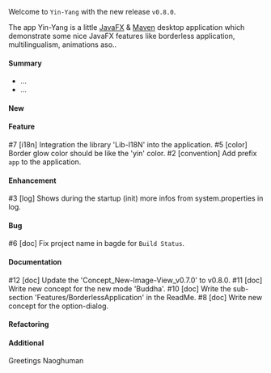Welcome to `Yin-Yang` with the new release `v0.8.0`.

The app Yin-Yang is a little [JavaFX] &amp; [Maven] desktop application which 
demonstrate some nice JavaFX features like borderless application, multilingualism, 
animations aso..



#### Summary
* ...
* ...



#### New



#### Feature
#7 [i18n] Integration the library 'Lib-I18N' into the application.
#5 [color] Border glow color should be like the 'yin' color.
#2 [convention] Add prefix `app` to the application.



#### Enhancement
#3 [log] Shows during the startup (init) more infos from system.properties in log.



#### Bug
#6 [doc] Fix project name in bagde for `Build Status`.



#### Documentation
#12 [doc] Update the 'Concept_New-Image-View_v0.7.0' to v0.8.0.
#11 [doc] Write new concept for the new mode 'Buddha'.
#10 [doc] Write the sub-section 'Features/BorderlessApplication' in the ReadMe.
 #8 [doc] Write new concept for the option-dialog.



#### Refactoring



#### Additional



Greetings
Naoghuman



[//]: # (Images)



[//]: # (Links)
[JavaFX]:http://docs.oracle.com/javase/8/javase-clienttechnologies.htm
[Maven]:http://maven.apache.org/



[//]: # (Issues which will be integrated in this release)
